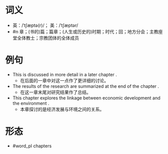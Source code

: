 # 词义
- 英：/ˈtʃæptə(r)/； 美：/ˈtʃæptər/
- #n 章；(书的)篇；篇章；(人生或历史的)时期；时代；回；地方分会；主教座堂全体教士；宗教团体的全体成员
# 例句
- This is discussed in more detail in a later chapter .
	- 在后面的一章中对这一点作了更详细的讨论。
- The results of the research are summarized at the end of the chapter .
	- 在这一章末尾对研究结果作了总结。
- This chapter explores the linkage between economic development and the environment .
	- 本章探讨的是经济发展与环境之间的关系。
# 形态
- #word_pl chapters
